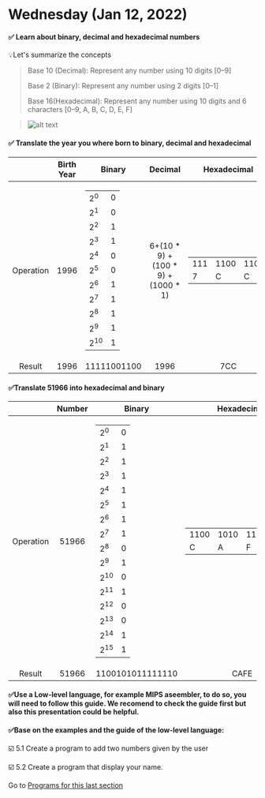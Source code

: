 # Wednesday (Jan 12, 2022)
#### ✅ Learn about binary, decimal and hexadecimal numbers
💡Let's summarize the concepts
   > Base 10 (Decimal): Represent any number using 10 digits [0–9]
   > 
   > Base 2 (Binary): Represent any number using 2 digits [0–1]
   > 
   > Base 16(Hexadecimal): Represent any number using 10 digits and 6 characters [0–9, A, B, C, D, E, F]



   > ![alt text](https://www.watelectronics.com/wp-content/uploads/Hexadecimal-and-Binary-Number-System-Representation.jpg)
#### ✅ Translate the year you where born to binary, decimal and hexadecimal
|      | Birth Year| Binary | Decimal|Hexadecimal|
|:-------------:| :---: |:-------------:|:-------------:|:-----:|
|Operation |1996| <table>  <thead>  <tbody> <tr>  <td>2<sup>0</sup></td>  <td>0</td>  </tr> <tr>  <td>2<sup>1</sup></td>  <td>0</td>  </tr>  <tr>  <td>2<sup>2</sup></td>  <td>1</td>  </tr>  <tr>  <td>2<sup>3</sup></td>  <td>1</td>  </tr>  <tr>  <td>2<sup>4</sup></td>  <td>0</td>  </tr> <tr>  <td>2<sup>5</sup></td>  <td>0</td>  </tr> <tr>  <td>2<sup>6</sup></td>  <td>1</td>  </tr>  <tr>  <td>2<sup>7</sup></td>  <td>1</td>  </tr>  <tr>  <td>2<sup>8</sup></td>  <td>1</td>  </tr>  <tr>  <td>2<sup>9</sup></td>  <td>1</td>  </tr> <tr>  <td>2<sup>10</sup></td>  <td>1</td>  </tr>  </tbody>  </table>| 6+(10 * 9) + (100 * 9) + (1000 * 1)|  <table>  <thead>  <tbody> <tr>  <td>111</td>  <td>1100</td>   <td>1100</td> <tr>  <td>7</td>  <td>C</td>   <td>C</td>    </tbody>  </table>|
|Result   |1996 |11111001100|1996 |7CC |


#### ✅Translate 51966 into hexadecimal and binary
|      |Number| Binary |Hexadecimal|
|:-------------:| :---: |:-------------:|:-----:|
|Operation |51966| <table>  <thead>  <tbody> <tr>  <td>2<sup>0</sup></td>  <td>0</td>  </tr> <tr>  <td>2<sup>1</sup></td>  <td>1</td>  </tr>  <tr>  <td>2<sup>2</sup></td>  <td>1</td>  </tr>  <tr>  <td>2<sup>3</sup></td>  <td>1</td>  </tr>  <tr>  <td>2<sup>4</sup></td>  <td>1</td>  </tr> <tr>  <td>2<sup>5</sup></td>  <td>1</td>  </tr> <tr>  <td>2<sup>6</sup></td>  <td>1</td>  </tr>  <tr>  <td>2<sup>7</sup></td>  <td>1</td>  </tr>  <tr>  <td>2<sup>8</sup></td>  <td>0</td>  </tr>  <tr>  <td>2<sup>9</sup></td>  <td>1</td>  </tr> <tr>  <td>2<sup>10</sup></td>  <td>0</td>  </tr> <tr>  <td>2<sup>11</sup></td>  <td>1</td>  </tr> <tr>  <td>2<sup>12</sup></td>  <td>0</td>  </tr>  <tr>  <td>2<sup>13</sup></td>  <td>0</td>  </tr>  <tr>  <td>2<sup>14</sup></td>  <td>1</td>  </tr>  <tr>  <td>2<sup>15</sup></td>  <td>1</td>  </tr> </tbody>  </table>|  <table>  <thead>  <tbody> <tr>  <td>1100</td>  <td>1010</td>   <td>1111</td> <td>1110</td> <tr>  <td>C</td>  <td>A</td>   <td>F</td> <td>E</td>   </tbody>  </table>|
|Result   |51966 |1100101011111110|CAFE|

#### ✅Use a Low-level language, for example MIPS aseembler, to do so, you will need to follow this guide. We recomend to check the guide first but also this presentation could be helpful.
#### ✅Base on the examples and the guide of the low-level language:
☑️ 5.1 Create a program to add two numbers given by the user

☑️ 5.2 Create a program that display your name.

Go to [Programs for this last section](https://github.com/Ashleyvv26/CoreCode/tree/main/WeekChallenges/week1/WednesdayFiles)
